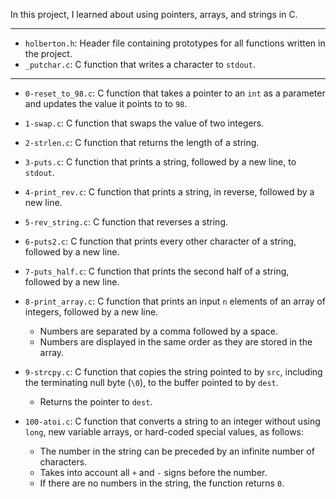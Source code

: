 In this project, I learned about using pointers, arrays, and strings in C.

---

* `holberton.h`: Header file containing prototypes for all functions written in the project.
* `_putchar.c`: C function that writes a character to `stdout`.

---

* `0-reset_to_98.c`: C function that takes a pointer to an `int` as a parameter and updates the value it points to to `98`.
* `1-swap.c`: C function that swaps the value of two integers.
* `2-strlen.c`: C function that returns the length of a string.
* `3-puts.c`: C function that prints a string, followed by a new line, to `stdout`.
* `4-print_rev.c`: C function that prints a string, in reverse, followed by a new line.
* `5-rev_string.c`: C function that reverses a string.
* `6-puts2.c`: C function that prints every other character of a string, followed by a new line.
* `7-puts_half.c`: C function that prints the second half of a string, followed by a new line.
* `8-print_array.c`: C function that prints an input `n` elements of an array of integers, followed by a new line.
  * Numbers are separated by a comma followed by a space.
  * Numbers are displayed in the same order as they are stored in the array.

* `9-strcpy.c`: C function that copies the string pointed to by `src`, including the terminating null byte (`\0`), to the buffer pointed to by `dest`.
  * Returns the pointer to `dest`.

* `100-atoi.c`: C function that converts a string to an integer without using `long`, new variable arrays, or hard-coded special values, as follows:
  * The number in the string can be preceded by an infinite number of characters.
  * Takes into account all `+` and `-` signs before the number.
  * If there are no numbers in the string, the function returns `0`.
